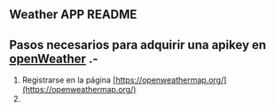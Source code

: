 ## Weather APP README

## Pasos necesarios para adquirir una apikey en [openWeather](https://openweathermap.org/) .-

1. Registrarse en la página [https://openweathermap.org/](https://openweathermap.org/)
2. 

